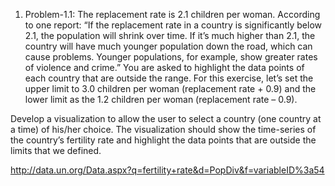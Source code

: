 1.	Problem-1.1: The replacement rate is 2.1 children per woman. According to one report: “If the replacement rate in a country is significantly below 2.1, the population will shrink over time. If it’s much higher than 2.1, the country will have much younger population down the road, which can cause problems. Younger populations, for example, show greater rates of violence and crime.” You are asked to highlight the data points of each country that are outside the range. For this exercise, let’s set the upper limit to 3.0 children per woman (replacement rate + 0.9) and the lower limit as the 1.2 children per woman (replacement rate – 0.9).  

Develop a visualization to allow the user to select a country (one country at a time) of his/her choice. The visualization should show the time-series of the country’s fertility rate and highlight the data points that are outside the limits that we defined. 

http://data.un.org/Data.aspx?q=fertility+rate&d=PopDiv&f=variableID%3a54
